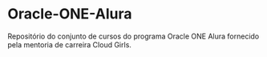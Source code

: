 # Oracle-ONE-Alura
Repositório do conjunto de cursos do programa Oracle ONE Alura fornecido pela mentoria de carreira Cloud Girls.
